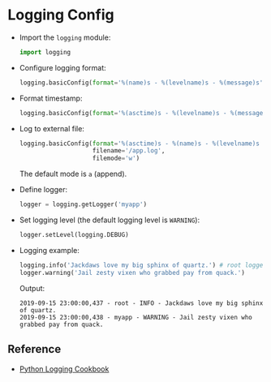 # Logging Config

* Import the `logging` module:

  ```python
  import logging
  ```

* Configure logging format:

  ```python
  logging.basicConfig(format='%(name)s - %(levelname)s - %(message)s')
  ```

* Format timestamp:

  ```python
  logging.basicConfig(format='%(asctime)s - %(levelname)s - %(message)s', datefmt='%m-%d %H:%M')
  ```

* Log to external file:

  ```python
  logging.basicConfig(format='%(asctime)s - %(name)s - %(levelname)s - %(message)s',
                      filename='/app.log',
                      filemode='w')
  ```

  The default mode is `a` (append).

* Define logger:

  ```python
  logger = logging.getLogger('myapp')
  ```
  
* Set logging level (the default logging level is `WARNING`):

  ```python
  logger.setLevel(logging.DEBUG)
  ```

* Logging example:

  ```python
  logging.info('Jackdaws love my big sphinx of quartz.') # root logger
  logger.warning('Jail zesty vixen who grabbed pay from quack.')
  ```

  Output:

  ```
  2019-09-15 23:00:00,437 - root - INFO - Jackdaws love my big sphinx of quartz.
  2019-09-15 23:00:00,438 - myapp - WARNING - Jail zesty vixen who grabbed pay from quack.
  ```

## Reference

* [Python Logging Cookbook](https://docs.python.org/3/howto/logging-cookbook.html#formatting-styles)
